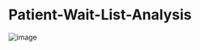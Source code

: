 # Patient-Wait-List-Analysis
![image](https://github.com/charliethomasct82/Patient-Wait-List-Analysis/assets/93368865/ef737424-8fcf-404e-b308-e878c13d91f0)









